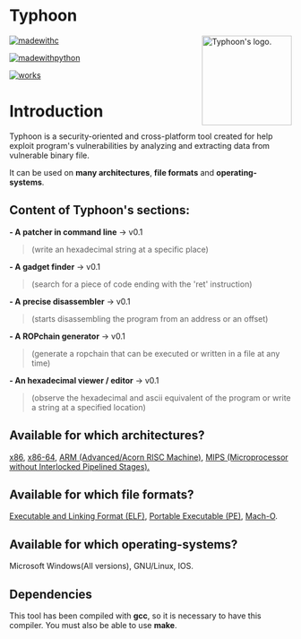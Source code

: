 # Typhoon

<img src="http://image.noelshack.com/fichiers/2018/50/1/1544456374-tornado-2.png" align="right" title="Typhoon's logo." height="160px" width="160px"/>

[![madewithc](https://forthebadge.com/images/badges/made-with-c.svg)]()

[![madewithpython](https://forthebadge.com/images/badges/made-with-python.svg)]()

[![works](https://forthebadge.com/images/badges/60-percent-of-the-time-works-every-time.svg)]()

# Introduction

Typhoon is a security-oriented and cross-platform tool created for help exploit program's vulnerabilities by analyzing and extracting data from vulnerable binary file.

It can be used on **many architectures**, **file formats** and **operating-systems**.

## Content of Typhoon's sections: 

**- A patcher in command line** -> v0.1 
> (write an hexadecimal string at a specific place)

**- A gadget finder** -> v0.1 
> (search for a piece of code ending with the 'ret' instruction)

**- A precise disassembler** -> v0.1 
> (starts disassembling the program from an address or an offset)

**- A ROPchain generator** -> v0.1 
> (generate a ropchain that can be executed or written in a file at any time)

**- An hexadecimal viewer / editor** -> v0.1 
> (observe the hexadecimal and ascii equivalent of the program or write a string at a specified location)

## Available for which architectures?

<a href="https://en.wikipedia.org/wiki/X86">x86</a>, <a href="https://en.wikipedia.org/wiki/X64">x86-64</a>, <a href="https://en.wikipedia.org/wiki/ARM_architecture">ARM (Advanced/Acorn RISC Machine)</a>, <a href="https://en.wikipedia.org/wiki/MIPS_architecture">MIPS (Microprocessor without Interlocked Pipelined Stages).</a> 

## Available for which file formats?

<a href="https://en.wikipedia.org/wiki/Executable_and_Linkable_Format">Executable and Linking Format (ELF)</a>, <a href="https://en.wikipedia.org/wiki/Portable_Executable">Portable Executable (PE)</a>, <a href="https://en.wikipedia.org/wiki/Mach-O">Mach-O</a>.

## Available for which operating-systems?

Microsoft Windows(All versions), GNU/Linux, IOS.

## Dependencies

This tool has been compiled with **gcc**, so it is necessary to have this compiler. You must also be able to use **make**.
